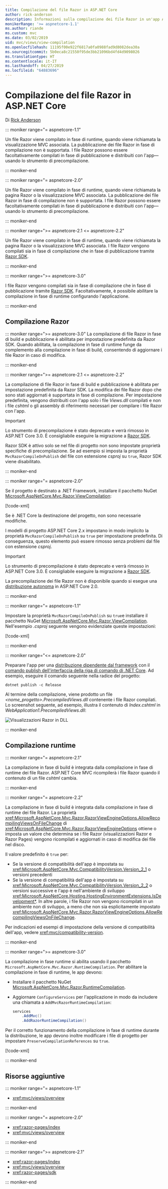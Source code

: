 ```yaml
---
title: Compilazione del file Razor in ASP.NET Core
author: rick-anderson
description: Informazioni sulla compilazione dei file Razor in un'app ASP.NET Core.
monikerRange: '>= aspnetcore-1.1'
ms.author: riande
ms.custom: mvc
ms.date: 03/02/2019
uid: mvc/views/view-compilation
ms.openlocfilehash: 11195f00e922f6817a0fa0988fad9d8082dea30a
ms.sourcegitcommit: 5b0eca8c21550f95de3bb21096bd4fd4d9098026
ms.translationtype: HT
ms.contentlocale: it-IT
ms.lasthandoff: 04/27/2019
ms.locfileid: "64883696"
---
```

# <a name="razor-file-compilation-in-aspnet-core"></a>Compilazione del file Razor in ASP.NET Core

Di [Rick Anderson](https://twitter.com/RickAndMSFT)

::: moniker range="= aspnetcore-1.1"

Un file Razor viene compilato in fase di runtime, quando viene richiamata la visualizzazione MVC associata. La pubblicazione dei file Razor in fase di compilazione non è supportata. I file Razor possono essere facoltativamente compilati in fase di pubblicazione e distribuiti con l'app&mdash;usando lo strumento di precompilazione.

::: moniker-end

::: moniker range="= aspnetcore-2.0"

Un file Razor viene compilato in fase di runtime, quando viene richiamata la pagina Razor o la visualizzazione MVC associata. La pubblicazione dei file Razor in fase di compilazione non è supportata. I file Razor possono essere facoltativamente compilati in fase di pubblicazione e distribuiti con l'app&mdash;usando lo strumento di precompilazione.

::: moniker-end

::: moniker range=">= aspnetcore-2.1 <= aspnetcore-2.2"

Un file Razor viene compilato in fase di runtime, quando viene richiamata la pagina Razor o la visualizzazione MVC associata. I file Razor vengono compilati sia in fase di compilazione che in fase di pubblicazione tramite [Razor SDK](xref:razor-pages/sdk).

::: moniker-end

::: moniker range=">= aspnetcore-3.0"

I file Razor vengono compilati sia in fase di compilazione che in fase di pubblicazione tramite [Razor SDK](xref:razor-pages/sdk). Facoltativamente, è possibile abilitare la compilazione in fase di runtime configurando l'applicazione.

::: moniker-end

## <a name="razor-compilation"></a>Compilazione Razor

::: moniker range=">= aspnetcore-3.0"
La compilazione di file Razor in fase di build e pubblicazione è abilitata per impostazione predefinita da Razor SDK. Quando abilitata, la compilazione in fase di runtime funge da complemento alla compilazione in fase di build, consentendo di aggiornare i file Razor in caso di modifica.

::: moniker-end

::: moniker range=">= aspnetcore-2.1 <= aspnetcore-2.2"

La compilazione di file Razor in fase di build e pubblicazione è abilitata per impostazione predefinita da Razor SDK. La modifica dei file Razor dopo che sono stati aggiornati è supportata in fase di compilazione. Per impostazione predefinita, vengono distribuiti con l'app solo i file *Views.dll* compilati e non i file *cshtml* o gli assembly di riferimento necessari per compilare i file Razor con l'app.

> [!IMPORTANT]
> Lo strumento di precompilazione è stato deprecato e verrà rimosso in ASP.NET Core 3.0. È consigliabile eseguire la migrazione a [Razor SDK](xref:razor-pages/sdk).
>
> Razor SDK è attivo solo se nel file di progetto non sono impostate proprietà specifiche di precompilazione. Se ad esempio si imposta la proprietà `MvcRazorCompileOnPublish` del file con estensione *csproj* su `true`, Razor SDK viene disabilitato.

::: moniker-end

::: moniker range="= aspnetcore-2.0"

Se il progetto è destinato a .NET Framework, installare il pacchetto NuGet [Microsoft.AspNetCore.Mvc.Razor.ViewCompilation](https://www.nuget.org/packages/Microsoft.AspNetCore.Mvc.Razor.ViewCompilation/):

[!code-xml[](view-compilation/sample/DotNetFrameworkProject.csproj?name=snippet_ViewCompilationPackage)]

Se è .NET Core la destinazione del progetto, non sono necessarie modifiche.

I modelli di progetto ASP.NET Core 2.x impostano in modo implicito la proprietà `MvcRazorCompileOnPublish` su `true` per impostazione predefinita. Di conseguenza, questo elemento può essere rimosso senza problemi dal file con estensione *csproj*.

> [!IMPORTANT]
> Lo strumento di precompilazione è stato deprecato e verrà rimosso in ASP.NET Core 3.0. È consigliabile eseguire la migrazione a [Razor SDK](xref:razor-pages/sdk).
>
> La precompilazione dei file Razor non è disponibile quando si esegue una [distribuzione autonoma](/dotnet/core/deploying/#self-contained-deployments-scd) in ASP.NET Core 2.0.

::: moniker-end

::: moniker range="= aspnetcore-1.1"

Impostare la proprietà `MvcRazorCompileOnPublish` su `true`e installare il pacchetto NuGet [Microsoft.AspNetCore.Mvc.Razor.ViewCompilation](https://www.nuget.org/packages/Microsoft.AspNetCore.Mvc.Razor.ViewCompilation/). Nell'esempio *.csproj* seguente vengono evidenziate queste impostazioni:

[!code-xml[](view-compilation/sample/MvcRazorCompileOnPublish.csproj?highlight=4,10)]

::: moniker-end

::: moniker range="<= aspnetcore-2.0"

Preparare l'app per una [distribuzione dipendente dal framework](/dotnet/core/deploying/#framework-dependent-deployments-fdd) con il [comando publish dell'interfaccia della riga di comando di .NET Core](/dotnet/core/tools/dotnet-publish). Ad esempio, eseguire il comando seguente nella radice del progetto:

```console
dotnet publish -c Release
```

Al termine della compilazione, viene prodotto un file *\<nome_progetto>.PrecompiledViews.dll* contenente i file Razor compilati. Lo screenshot seguente, ad esempio, illustra il contenuto di *Index.cshtml* in *WebApplication1.PrecompiledViews.dll*:

![Visualizzazioni Razor in DLL](view-compilation/_static/razor-views-in-dll.png)

::: moniker-end

## <a name="runtime-compilation"></a>Compilazione runtime

::: moniker range="= aspnetcore-2.1"

La compilazione in fase di build è integrata dalla compilazione in fase di runtime dei file Razor. ASP.NET Core MVC ricompilerà i file Razor quando il contenuto di un file *cshtml* cambia.

::: moniker-end

::: moniker range="= aspnetcore-2.2"

La compilazione in fase di build è integrata dalla compilazione in fase di runtime dei file Razor. La proprietà <xref:Microsoft.AspNetCore.Mvc.Razor.RazorViewEngineOptions.AllowRecompilingViewsOnFileChange> di <xref:Microsoft.AspNetCore.Mvc.Razor.RazorViewEngineOptions> ottiene o imposta un valore che determina se i file Razor (visualizzazioni Razor e Razor Pages) vengono ricompilati e aggiornati in caso di modifica dei file nel disco.

Il valore predefinito è `true` per:

* Se la versione di compatibilità dell'app è impostata su <xref:Microsoft.AspNetCore.Mvc.CompatibilityVersion.Version_2_1> o versioni precedenti
* Se la versione di compatibilità dell'app è impostata su <xref:Microsoft.AspNetCore.Mvc.CompatibilityVersion.Version_2_2> o versioni successive e l'app è nell'ambiente di sviluppo <xref:Microsoft.AspNetCore.Hosting.HostingEnvironmentExtensions.IsDevelopment*>. In altre parole, i file Razor non vengono ricompilati in un ambiente non di sviluppo, a meno che non sia esplicitamente impostato <xref:Microsoft.AspNetCore.Mvc.Razor.RazorViewEngineOptions.AllowRecompilingViewsOnFileChange>.

Per indicazioni ed esempi di impostazione della versione di compatibilità dell'app, vedere <xref:mvc/compatibility-version>.

::: moniker-end

::: moniker range=">= aspnetcore-3.0"

La compilazione in fase runtime si abilita usando il pacchetto `Microsoft.AspNetCore.Mvc.Razor.RuntimeCompilation`. Per abilitare la compilazione in fase di runtime, le app devono:

* Installare il pacchetto NuGet [Microsoft.AspNetCore.Mvc.Razor.RuntimeCompilation](https://www.nuget.org/packages/Microsoft.AspNetCore.Mvc.Razor.RuntimeCompilation/).
* Aggiornare `ConfigureServices` per l'applicazione in modo da includere una chiamata a `AddMvcRazorRuntimeCompilation`:

  ```csharp
  services
      .AddMvc()
      .AddRazorRuntimeCompilation()
  ```

Per il corretto funzionamento della compilazione in fase di runtime durante la distribuzione, le app devono inoltre modificare i file di progetto per impostare `PreserveCompilationReferences` su `true`.

[!code-xml[](view-compilation/sample/RuntimeCompilation.csproj?highlight=3)]

::: moniker-end

## <a name="additional-resources"></a>Risorse aggiuntive

::: moniker range="= aspnetcore-1.1"

* <xref:mvc/views/overview>

::: moniker-end

::: moniker range="= aspnetcore-2.0"

* <xref:razor-pages/index>
* <xref:mvc/views/overview>

::: moniker-end

::: moniker range=">= aspnetcore-2.1"

* <xref:razor-pages/index>
* <xref:mvc/views/overview>
* <xref:razor-pages/sdk>

::: moniker-end

